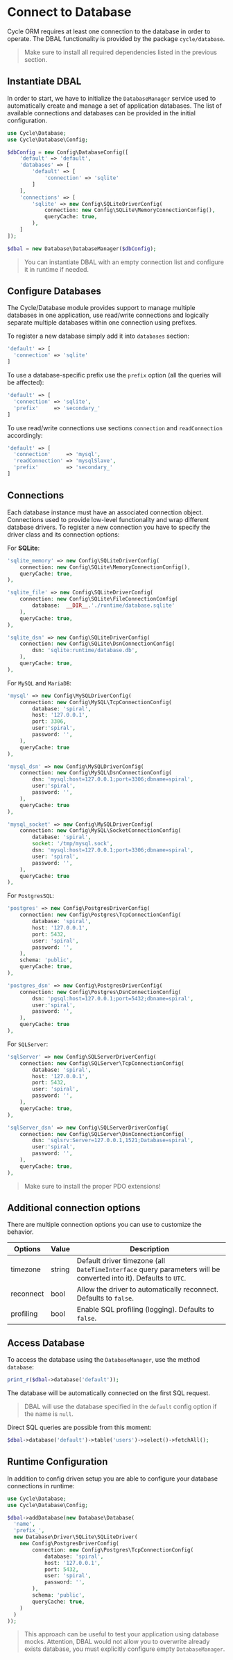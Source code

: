 # Connect to Database

Cycle ORM requires at least one connection to the database in order to operate. The DBAL functionality is provided by
the package `cycle/database`.

> Make sure to install all required dependencies listed in the previous section.

## Instantiate DBAL

In order to start, we have to initialize the `DatabaseManager` service used to automatically create and manage a set of
application databases. The list of available connections and databases can be provided in the initial configuration.

```php
use Cycle\Database;
use Cycle\Database\Config;

$dbConfig = new Config\DatabaseConfig([
    'default' => 'default',
    'databases' => [
        'default' => [
            'connection' => 'sqlite'
        ]
    ],
    'connections' => [
        'sqlite' => new Config\SQLiteDriverConfig(
            connection: new Config\SQLite\MemoryConnectionConfig(),
            queryCache: true,
        ),
    ]
]);

$dbal = new Database\DatabaseManager($dbConfig);
```

> You can instantiate DBAL with an empty connection list and configure it in runtime if needed.

## Configure Databases

The Cycle/Database module provides support to manage multiple databases in one application, use read/write connections
and logically separate multiple databases within one connection using prefixes.

To register a new database simply add it into `databases` section:

```php
'default' => [
  'connection' => 'sqlite'
]
```

To use a database-specific prefix use the `prefix` option (all the queries will be affected):

```php
'default' => [
  'connection' => 'sqlite',
  'prefix'     => 'secondary_'
]
```

To use read/write connections use sections `connection` and `readConnection` accordingly:

```php
'default' => [
  'connection'     => 'mysql',
  'readConnection' => 'mysqlSlave',
  'prefix'         => 'secondary_'
]
```

## Connections

Each database instance must have an associated connection object. Connections used to provide low-level functionality
and wrap different database drivers. To register a new connection you have to specify the driver class and its
connection options:

For **SQLite**:

```php
'sqlite_memory' => new Config\SQLiteDriverConfig(
    connection: new Config\SQLite\MemoryConnectionConfig(),
    queryCache: true,
),

'sqlite_file' => new Config\SQLiteDriverConfig(
    connection: new Config\SQLite\FileConnectionConfig(
        database:  __DIR__.'./runtime/database.sqlite'
    ),
    queryCache: true,
),

'sqlite_dsn' => new Config\SQLiteDriverConfig(
    connection: new Config\SQLite\DsnConnectionConfig(
        dsn: 'sqlite:runtime/database.db',
    ),
    queryCache: true,
),
```

For `MySQL` and `MariaDB`:

```php
'mysql' => new Config\MySQLDriverConfig(
    connection: new Config\MySQL\TcpConnectionConfig(
        database: 'spiral',
        host: '127.0.0.1',
        port: 3306,
        user:'spiral',
        password: '',
    ),
    queryCache: true
),

'mysql_dsn' => new Config\MySQLDriverConfig(
    connection: new Config\MySQL\DsnConnectionConfig(
        dsn: 'mysql:host=127.0.0.1;port=3306;dbname=spiral',
        user:'spiral',
        password: '',
    ),
    queryCache: true
),

'mysql_socket' => new Config\MySQLDriverConfig(
    connection: new Config\MySQL\SocketConnectionConfig(
        database: 'spiral',
        socket: '/tmp/mysql.sock',
        dsn: 'mysql:host=127.0.0.1;port=3306;dbname=spiral',
        user: 'spiral',
        password: '',
    ),
    queryCache: true
),
```

For `PostgresSQL`:

```php
'postgres' => new Config\PostgresDriverConfig(
    connection: new Config\Postgres\TcpConnectionConfig(
        database: 'spiral',
        host: '127.0.0.1',
        port: 5432,
        user: 'spiral',
        password: '',
    ),
    schema: 'public',
    queryCache: true,
),

'postgres_dsn' => new Config\PostgresDriverConfig(
    connection: new Config\Postgres\DsnConnectionConfig(
        dsn: 'pgsql:host=127.0.0.1;port=5432;dbname=spiral',
        user:'spiral',
        password: '',
    ),
    queryCache: true
),
```

For `SQLServer`:

```php
'sqlServer' => new Config\SQLServerDriverConfig(
    connection: new Config\SQLServer\TcpConnectionConfig(
        database: 'spiral',
        host: '127.0.0.1',
        port: 5432,
        user: 'spiral',
        password: '',
    ),
    queryCache: true,
),

'sqlServer_dsn' => new Config\SQLServerDriverConfig(
    connection: new Config\SQLServer\DsnConnectionConfig(
        dsn: 'sqlsrv:Server=127.0.0.1,1521;Database=spiral',
        user:'spiral',
        password: '',
    ),
    queryCache: true,
),
```

> Make sure to install the proper PDO extensions!

## Additional connection options

There are multiple connection options you can use to customize the behavior.

Options | Value | Description
--- | --- | ---
timezone | string | Default driver timezone (all `DateTimeInterface` query parameters will be converted into it). Defaults to `UTC`.
reconnect | bool | Allow the driver to automatically reconnect. Defaults to `false`.
profiling | bool | Enable SQL profiling (logging). Defaults to `false`.

## Access Database

To access the database using the `DatabaseManager`, use the method `database`:

```php
print_r($dbal->database('default'));
```

The database will be automatically connected on the first SQL request.

> DBAL will use the database specified in the `default` config option if the name is `null`.

Direct SQL queries are possible from this moment:

```php
$dbal->database('default')->table('users')->select()->fetchAll();
```

## Runtime Configuration

In addition to config driven setup you are able to configure your database connections in runtime:

```php
use Cycle\Database;
use Cycle\Database\Config;

$dbal->addDatabase(new Database\Database(
  'name',
  'prefix_',
  new Database\Driver\SQLite\SQLiteDriver(
    new Config\PostgresDriverConfig(
        connection: new Config\Postgres\TcpConnectionConfig(
            database: 'spiral',
            host: '127.0.0.1',
            port: 5432,
            user: 'spiral',
            password: '',
        ),
        schema: 'public',
        queryCache: true,
    )
  )
));
```

> This approach can be useful to test your application using database mocks. Attention, DBAL would not allow you to 
> overwrite already exists database, you must explicitly configure empty `DatabaseManager`.
